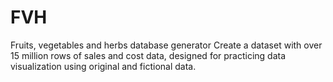 # FVH
 Fruits, vegetables and herbs database generator
Create a dataset with over 15 million rows of sales and cost data, designed for practicing data visualization using original and fictional data.
